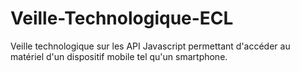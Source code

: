 # Veille-Technologique-ECL

Veille technologique sur les API Javascript permettant d'accéder au matériel d'un dispositif mobile tel qu'un smartphone.
